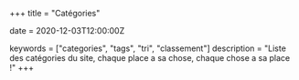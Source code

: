 +++
title = "Catégories"

date = 2020-12-03T12:00:00Z

keywords = ["categories", "tags", "tri", "classement"]
description = "Liste des catégories du site, chaque place a sa chose, chaque chose a sa place !"
+++